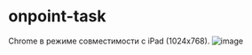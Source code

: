 # onpoint-task
Chrome в режиме совместимости с iPad (1024x768).
![image](https://user-images.githubusercontent.com/82677661/133852672-50e51ffb-9bb2-480e-944d-9dbdbb18993e.png)
